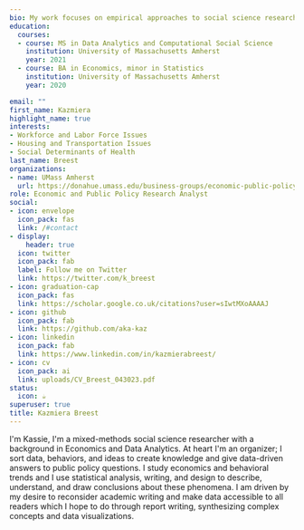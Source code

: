 ```yaml
---
bio: My work focuses on empirical approaches to social science research featuring qualitative and quantitative methods.
education:
  courses:
  - course: MS in Data Analytics and Computational Social Science
    institution: University of Massachusetts Amherst
    year: 2021
  - course: BA in Economics, minor in Statistics
    institution: University of Massachusetts Amherst
    year: 2020

email: ""
first_name: Kazmiera
highlight_name: true
interests:
- Workforce and Labor Force Issues
- Housing and Transportation Issues
- Social Determinants of Health
last_name: Breest
organizations:
- name: UMass Amherst
  url: https://donahue.umass.edu/business-groups/economic-public-policy-research/staff
role: Economic and Public Policy Research Analyst
social:
- icon: envelope
  icon_pack: fas
  link: /#contact
- display:
    header: true
  icon: twitter
  icon_pack: fab
  label: Follow me on Twitter
  link: https://twitter.com/k_breest
- icon: graduation-cap
  icon_pack: fas
  link: https://scholar.google.co.uk/citations?user=sIwtMXoAAAAJ
- icon: github
  icon_pack: fab
  link: https://github.com/aka-kaz
- icon: linkedin
  icon_pack: fab
  link: https://www.linkedin.com/in/kazmierabreest/
- icon: cv
  icon_pack: ai
  link: uploads/CV_Breest_043023.pdf
status:
  icon: ☕️
superuser: true
title: Kazmiera Breest
---
```


I'm Kassie, I'm a mixed-methods social science researcher with a background in Economics and Data Analytics. At heart I'm an organizer; I sort data, behaviors, and ideas to create knowledge and give data-driven answers to public policy questions. I study economics and behavioral trends and I use statistical analysis, writing, and design to describe, understand, and draw conclusions about these phenomena.  I am driven by my desire to reconsider academic writing and make data accessible to all readers which I hope to do through report writing, synthesizing complex concepts and data visualizations.  



